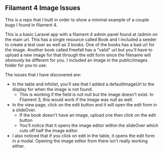 ## Filament 4 Image Issues

This is a repo that I built in order to show a minimal example of a couple bugs I found in filament 4.

This is a basic Laravel app with a filament 4 admin panel found at /admin on the main url.
This has a single resource called Book and I included a seeder to create a test user as well as 3 books.
One of the books has a bad url for the image. Another book called Freefall has a "valid" url but you'll have to 
upload a new image for that through the edit form since the filename will obviously be different for you. I included an
image in the public/images folder for you to use.

The issues that I have discovered are:
- In the table and infolist, you'll see that I added a defaultImageUrl to the display for when the image is not found. 
  - This is working if the field is not null but the image doesn't exist. In Filament 3, this would work if the image was null as well.
- In the view page, click on the edit button and it will open the edit form in a slideOver.
  - If the book doesn't have an image, upload one then click on the edit button
  - You'll notice that it opens the image editor within the slideOver which cuts off half the image editor.
- I also noticed that if you click on edit in the table, it opens the edit form in a modal. Opening the image editor from there isn't really working either.
